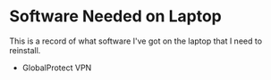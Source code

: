 # Software Needed on Laptop

This is a record of what software I've got on the laptop that I need to reinstall.

* GlobalProtect VPN
